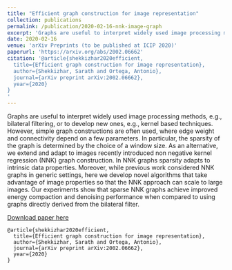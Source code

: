 ```yaml
---
title: "Efficient graph construction for image representation"
collection: publications
permalink: /publication/2020-02-16-nnk-image-graph
excerpt: 'Graphs are useful to interpret widely used image processing methods, e.g., bilateral filtering, or to develop new ones, e.g., kernel based techniques. However, simple graph constructions are often used, where edge weight and connectivity depend on a few parameters.'
date: 2020-02-16
venue: 'arXiv Preprints (to be published at ICIP 2020)'
paperurl: 'https://arxiv.org/abs/2002.06662'
citation: '@article{shekkizhar2020efficient,
  title={Efficient graph construction for image representation},
  author={Shekkizhar, Sarath and Ortega, Antonio},
  journal={arXiv preprint arXiv:2002.06662},
  year={2020}
}
'
---
```

Graphs are useful to interpret widely used image processing methods, e.g., bilateral filtering, or to develop new ones, e.g., kernel based techniques. However, simple graph constructions are often used, where edge weight and connectivity depend on a few parameters. In particular, the sparsity of the graph is determined by the choice of a window size. As an alternative, we extend and adapt to images recently introduced non negative kernel regression (NNK) graph construction. In NNK graphs sparsity adapts to intrinsic data properties. Moreover, while previous work considered NNK graphs in generic settings, here we develop novel algorithms that take advantage of image properties so that the NNK approach can scale to large images. Our experiments show that sparse NNK graphs achieve improved energy compaction and denoising performance when compared to using graphs directly derived from the bilateral filter. 

[Download paper here](https://arxiv.org/abs/2002.06662)
```
@article{shekkizhar2020efficient,
  title={Efficient graph construction for image representation},
  author={Shekkizhar, Sarath and Ortega, Antonio},
  journal={arXiv preprint arXiv:2002.06662},
  year={2020}
}

```